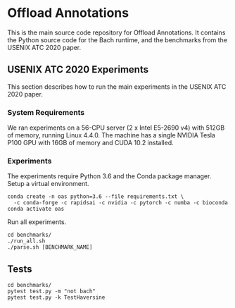 # Offload Annotations

This is the main source code repository for Offload Annotations. It contains the Python source code for the Bach runtime, and the benchmarks from the USENIX ATC 2020 paper.

## USENIX ATC 2020 Experiments

This section describes how to run the main experiments in the USENIX ATC 2020 paper.

### System Requirements

We ran experiments on a 56-CPU server (2 x Intel E5-2690 v4) with 512GB of memory, running Linux 4.4.0. The machine has a single NVIDIA Tesla P100 GPU with 16GB of memory and CUDA 10.2 installed.

### Experiments

The experiments require Python 3.6 and the Conda package manager. Setup a virtual environment.

```
conda create -n oas python=3.6 --file requirements.txt \
  -c conda-forge -c rapidsai -c nvidia -c pytorch -c numba -c bioconda
conda activate oas
```

Run all experiments.

```
cd benchmarks/
./run_all.sh
./parse.sh [BENCHMARK_NAME]
```

## Tests

```
cd benchmarks/
pytest test.py -m "not bach"
pytest test.py -k TestHaversine
```
